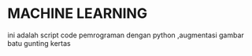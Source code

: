 # MACHINE LEARNING
ini adalah script code pemrograman dengan python ,augmentasi gambar batu gunting kertas
